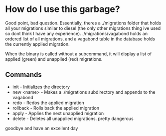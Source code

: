 # How do I use this garbage?

Good point, bad question. Essentially, theres a ./migrations folder that holds all your migrations similar to diesel (the only other migrations thing ive used so dont think I have any experience). ./migrations/vagabond holds an ordered list of all migrations, and a vagabond table in the database holds the currently applied migration.

When the binary is called without a subcommand, it will display a list of applied (green) and unapplied (red) migrations.

## Commands

- init - Initializes the directory
- new \<name\> - Makes a ./migrations subdirectory and appends to the vagabond
- redo - Redos the applied migration
- rollback - Rolls back the applied migration
- apply - Applies the next unapplied migration
- delete - Deletes all unapplied migrations. pretty dangerous

goodbye and have an excellent day
